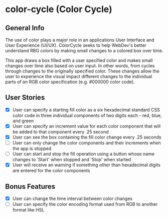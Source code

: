 # color-cycle (Color Cycle)

## General Info

The use of color plays a major role in an applications User Interface and User Experience (UI/UX). ColorCycle seeks to help WebDev's better understand RBG colors by making small changes to a colored box over time.

This app draws a box filled with a user specified color and makes small changes over time also based on user input. In other words, from cycles through changes to the originally specified color. These changes allow the user to experience the visual impact different changes to the individual parts of an RGB color specification (e.g. #000000 color code).

## User Stories

* [x] User can specify a starting fill color as a six hexadecimal standard CSS color code in three individual components of two digits each - red, blue, and green
* [X] User can specify an increment value for each color component that will be added to that component every .25 second
* [X] User can see the box containing the fill color change every .25 seconds
* [ ] User can only change the color components and their increments when the app is stopped
* [ ] User can start and stop the fill operation using a button whose name changes to 'Start' when stopped and 'Stop' when started
* [X] User will receive an warning if something other than hexadecimal digits are entered for the color components

## Bonus Features

* [X] User can change the time interval between color changes
* [ ] User can specify the color encoding format used from RGB to another format like HSL